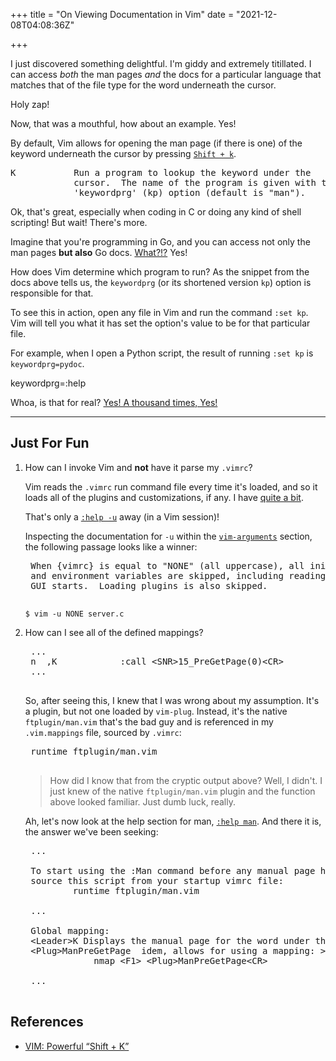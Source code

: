+++
title = "On Viewing Documentation in Vim"
date = "2021-12-08T04:08:36Z"

+++

I just discovered something delightful.  I'm giddy and extremely titillated.  I can access *both* the man pages *and* the docs for a particular language that matches that of the file type for the word underneath the cursor.

Holy zap!

Now, that was a mouthful, how about an example.  Yes!

By default, Vim allows for opening the man page (if there is one) of the keyword underneath the cursor by pressing [`Shift + k`].

<pre class="math">
K			Run a program to lookup the keyword under the
			cursor.  The name of the program is given with the
			'keywordprg' (kp) option (default is "man").
</pre>

Ok, that's great, especially when coding in C or doing any kind of shell scripting!  But wait!  There's more.

Imagine that you're programming in Go, and you can access not only the man pages **but also** Go docs.  [What?!?]  Yes!

How does Vim determine which program to run?  As the snippet from the docs above tells us, the `keywordprg` (or its shortened version `kp`) option is responsible for that.

To see this in action, open any file in Vim and run the command `:set kp`.  Vim will tell you what it has set the option's value to be for that particular file.

For example, when I open a Python script, the result of running `:set kp` is `keywordprg=pydoc`.

keywordprg=:help

Whoa, is that for real?  [Yes! A thousand times, Yes!]

---

## Just For Fun

1. How can I invoke Vim and **not** have it parse my `.vimrc`?

    Vim reads the `.vimrc` run command file every time it's loaded, and so it loads all of the plugins and customizations, if any.  I have [quite a bit].

    That's only a [`:help -u`] away (in a Vim session)!

    Inspecting the documentation for `-u` within the [`vim-arguments`] section, the following passage looks like a winner:

    <pre class="math">
    When {vimrc} is equal to "NONE" (all uppercase), all initializations from files
    and environment variables are skipped, including reading the gvimrc file when the
    GUI starts.  Loading plugins is also skipped.
    </pre>

    ```
    $ vim -u NONE server.c
    ```

1. How can I see all of the defined mappings?

    <pre class="math">
    ...
    n  ,K            :call &lt;SNR&gt;15_PreGetPage(0)&lt;CR&gt;
    ...
    </pre>

    So, after seeing this, I knew that I was wrong about my assumption.  It's a plugin, but not one loaded by `vim-plug`.  Instead, it's the native `ftplugin/man.vim` that's the bad guy and is referenced in my `.vim.mappings` file, sourced by `.vimrc`:

    <pre class="math">
    runtime ftplugin/man.vim
    </pre>

    > How did I know that from the cryptic output above?  Well, I didn't.  I just knew of the native `ftplugin/man.vim` plugin and the function above looked familiar.  Just dumb luck, really.

    Ah, let's now look at the help section for man, [`:help man`].  And there it is, the answer we've been seeking:

    <pre class="math">
    ...

    To start using the :Man command before any manual page has been loaded,
    source this script from your startup vimrc file:
            runtime ftplugin/man.vim

    ...

    Global mapping:
    &lt;Leader&gt;K	Displays the manual page for the word under the cursor.
    &lt;Plug&gt;ManPreGetPage  idem, allows for using a mapping: &gt;
                nmap &lt;F1&gt; &lt;Plug&gt;ManPreGetPage&lt;CR&gt;

    ...
    </pre>

## References

- [VIM: Powerful “Shift + K”](https://wenijinew.medium.com/vim-powerful-shift-k-748fec296319)

[`Shift + k`]: https://vimhelp.org/various.txt.html#K
[What?!?]: https://www.youtube.com/watch?v=o6KYKKvs9C0&t=206s
[Yes! A thousand times, Yes!]: https://www.youtube.com/watch?v=9_th4LsV9kE
[quite a bit]: https://github.com/btoll/dotfiles/tree/master/vim
[`:help -u`]: https://vimhelp.org/starting.txt.html#-u
[`vim-arguments`]: https://vimhelp.org/starting.txt.html#vim-arguments
[`:help man`]: https://vimhelp.org/filetype.txt.html#man.vim

<!--
https://vimhelp.org/options.txt.html#%27keywordprg%27
-->

